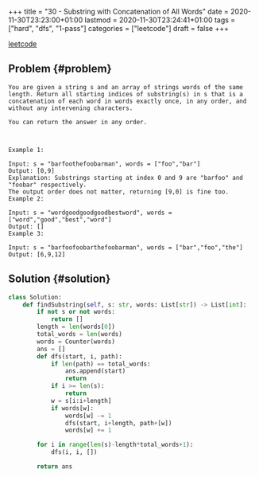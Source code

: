 +++
title = "30 - Substring with Concatenation of All Words"
date = 2020-11-30T23:23:00+01:00
lastmod = 2020-11-30T23:24:41+01:00
tags = ["hard", "dfs", "1-pass"]
categories = ["leetcode"]
draft = false
+++

[leetcode](https://leetcode.com/problems/substring-with-concatenation-of-all-words/)


## Problem {#problem}

```text
You are given a string s and an array of strings words of the same length. Return all starting indices of substring(s) in s that is a concatenation of each word in words exactly once, in any order, and without any intervening characters.

You can return the answer in any order.



Example 1:

Input: s = "barfoothefoobarman", words = ["foo","bar"]
Output: [0,9]
Explanation: Substrings starting at index 0 and 9 are "barfoo" and "foobar" respectively.
The output order does not matter, returning [9,0] is fine too.
Example 2:

Input: s = "wordgoodgoodgoodbestword", words = ["word","good","best","word"]
Output: []
Example 3:

Input: s = "barfoofoobarthefoobarman", words = ["bar","foo","the"]
Output: [6,9,12]
```


## Solution {#solution}

```python
class Solution:
    def findSubstring(self, s: str, words: List[str]) -> List[int]:
        if not s or not words:
            return []
        length = len(words[0])
        total_words = len(words)
        words = Counter(words)
        ans = []
        def dfs(start, i, path):
            if len(path) == total_words:
                ans.append(start)
                return
            if i >= len(s):
                return
            w = s[i:i+length]
            if words[w]:
                words[w] -= 1
                dfs(start, i+length, path+[w])
                words[w] += 1

        for i in range(len(s)-length*total_words+1):
            dfs(i, i, [])

        return ans
```
